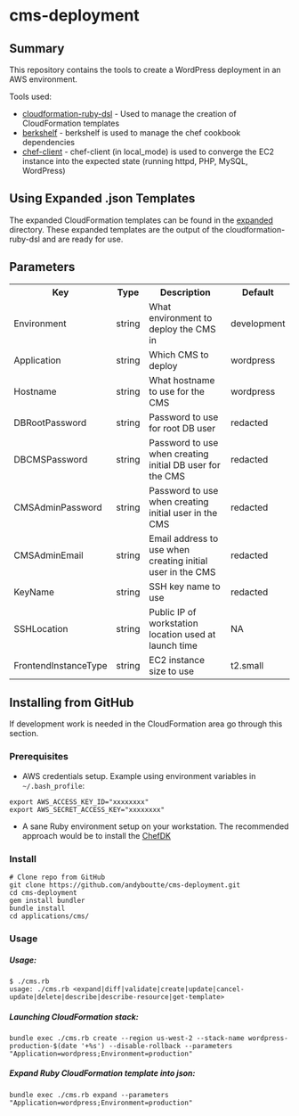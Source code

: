 # cms-deployment

## Summary

This repository contains the tools to create a WordPress deployment in an AWS environment.

Tools used:

- [cloudformation-ruby-dsl](https://github.com/bazaarvoice/cloudformation-ruby-dsl) - Used to manage the creation of CloudFormation templates
- [berkshelf](http://berkshelf.com/) - berkshelf is used to manage the chef cookbook dependencies
- [chef-client](https://docs.chef.io/chef_client.html) - chef-client (in local_mode) is used to converge the EC2 instance into the expected state (running httpd, PHP, MySQL, WordPress)


## Using Expanded .json Templates

The expanded CloudFormation templates can be found in the [expanded](https://github.com/andyboutte/cms-deployment/tree/master/cloudformation/applications/cms/expanded) directory.
These expanded templates are the output of the cloudformation-ruby-dsl and are ready for use.

## Parameters

<table>
  <tr>
    <th>Key</th>
    <th>Type</th>
    <th>Description</th>
    <th>Default</th>
  </tr>
  <tr>
    <td>Environment</td>
    <td>string</td>
    <td>What environment to deploy the CMS in</td>
    <td>development</td>
  </tr>
  <tr>
    <td>Application</td>
    <td>string</td>
    <td>Which CMS to deploy</td>
    <td>wordpress</td>
  </tr>
  <tr>
    <td>Hostname</td>
    <td>string</td>
    <td>What hostname to use for the CMS</td>
    <td>wordpress</td>
  </tr>
  <tr>
    <td>DBRootPassword</td>
    <td>string</td>
    <td>Password to use for root DB user</td>
    <td>redacted</td>
  </tr>
  <tr>
    <td>DBCMSPassword</td>
    <td>string</td>
    <td>Password to use when creating initial DB user for the CMS</td>
    <td>redacted</td>
  </tr>
  <tr>
    <td>CMSAdminPassword</td>
    <td>string</td>
    <td>Password to use when creating initial user in the CMS</td>
    <td>redacted</td>
  </tr>
  <tr>
    <td>CMSAdminEmail</td>
    <td>string</td>
    <td>Email address to use when creating initial user in the CMS</td>
    <td>redacted</td>
  </tr>
  <tr>
    <td>KeyName</td>
    <td>string</td>
    <td>SSH key name to use</td>
    <td>redacted</td>
  </tr>
  <tr>
    <td>SSHLocation</td>
    <td>string</td>
    <td>Public IP of workstation location used at launch time</td>
    <td>NA</td>
  </tr>
  <tr>
    <td>FrontendInstanceType</td>
    <td>string</td>
    <td>EC2 instance size to use</td>
    <td>t2.small</td>
  </tr>
</table>

## Installing from GitHub

If development work is needed in the CloudFormation area go through this section.

### Prerequisites

- AWS credentials setup.  Example using environment variables in `~/.bash_profile`:

```
export AWS_ACCESS_KEY_ID="xxxxxxxx"
export AWS_SECRET_ACCESS_KEY="xxxxxxxx"
```
- A sane Ruby environment setup on your workstation.  The recommended approach would be to install the [ChefDK](https://downloads.chef.io/chef-dk/)

### Install

```
# Clone repo from GitHub
git clone https://github.com/andyboutte/cms-deployment.git
cd cms-deployment
gem install bundler
bundle install
cd applications/cms/
```

### Usage

##### Usage:

```
$ ./cms.rb
usage: ./cms.rb <expand|diff|validate|create|update|cancel-update|delete|describe|describe-resource|get-template>
```

##### Launching CloudFormation stack:

```
bundle exec ./cms.rb create --region us-west-2 --stack-name wordpress-production-$(date '+%s') --disable-rollback --parameters "Application=wordpress;Environment=production"
```

##### Expand Ruby CloudFormation template into json:

```
bundle exec ./cms.rb expand --parameters "Application=wordpress;Environment=production"
```

